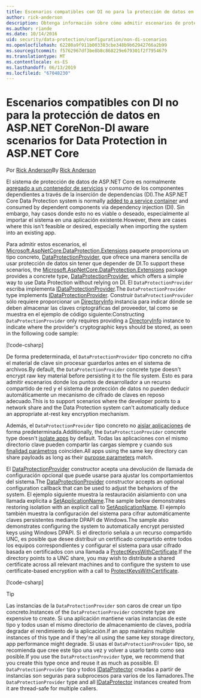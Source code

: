 ```yaml
---
title: Escenarios compatibles con DI no para la protección de datos en ASP.NET Core
author: rick-anderson
description: Obtenga información sobre cómo admitir escenarios de protección de datos donde no se puede o no desea utilizar un servicio proporcionado por la inserción de dependencias.
ms.author: riande
ms.date: 10/14/2016
uid: security/data-protection/configuration/non-di-scenarios
ms.openlocfilehash: 62280a9f911b003383cbe348b9b62942766a2b99
ms.sourcegitcommit: f5762967df3be8b8c868229e679301f2f7954679
ms.translationtype: MT
ms.contentlocale: es-ES
ms.lasthandoff: 06/13/2019
ms.locfileid: "67048230"
---
```

# <a name="non-di-aware-scenarios-for-data-protection-in-aspnet-core"></a><span data-ttu-id="8a74b-103">Escenarios compatibles con DI no para la protección de datos en ASP.NET Core</span><span class="sxs-lookup"><span data-stu-id="8a74b-103">Non-DI aware scenarios for Data Protection in ASP.NET Core</span></span>

<span data-ttu-id="8a74b-104">Por [Rick Anderson](https://twitter.com/RickAndMSFT)</span><span class="sxs-lookup"><span data-stu-id="8a74b-104">By [Rick Anderson](https://twitter.com/RickAndMSFT)</span></span>

<span data-ttu-id="8a74b-105">El sistema de protección de datos de ASP.NET Core es normalmente [agregado a un contenedor de servicios](xref:security/data-protection/consumer-apis/overview) y consumo de los componentes dependientes a través de la inserción de dependencias (DI).</span><span class="sxs-lookup"><span data-stu-id="8a74b-105">The ASP.NET Core Data Protection system is normally [added to a service container](xref:security/data-protection/consumer-apis/overview) and consumed by dependent components via dependency injection (DI).</span></span> <span data-ttu-id="8a74b-106">Sin embargo, hay casos donde esto no es viable o deseado, especialmente al importar el sistema en una aplicación existente.</span><span class="sxs-lookup"><span data-stu-id="8a74b-106">However, there are cases where this isn't feasible or desired, especially when importing the system into an existing app.</span></span>

<span data-ttu-id="8a74b-107">Para admitir estos escenarios, el [Microsoft.AspNetCore.DataProtection.Extensions](https://www.nuget.org/packages/Microsoft.AspNetCore.DataProtection.Extensions/) paquete proporciona un tipo concreto, [DataProtectionProvider](/dotnet/api/Microsoft.AspNetCore.DataProtection.DataProtectionProvider), que ofrece una manera sencilla de usar protección de datos sin tener que depender de DI.</span><span class="sxs-lookup"><span data-stu-id="8a74b-107">To support these scenarios, the [Microsoft.AspNetCore.DataProtection.Extensions](https://www.nuget.org/packages/Microsoft.AspNetCore.DataProtection.Extensions/) package provides a concrete type, [DataProtectionProvider](/dotnet/api/Microsoft.AspNetCore.DataProtection.DataProtectionProvider), which offers a simple way to use Data Protection without relying on DI.</span></span> <span data-ttu-id="8a74b-108">El `DataProtectionProvider` escriba implementa [IDataProtectionProvider](/dotnet/api/microsoft.aspnetcore.dataprotection.idataprotectionprovider).</span><span class="sxs-lookup"><span data-stu-id="8a74b-108">The `DataProtectionProvider` type implements [IDataProtectionProvider](/dotnet/api/microsoft.aspnetcore.dataprotection.idataprotectionprovider).</span></span> <span data-ttu-id="8a74b-109">Construir `DataProtectionProvider` sólo requiere proporcionar un [DirectoryInfo](/dotnet/api/system.io.directoryinfo) instancia para indicar dónde se deben almacenar las claves criptográficas del proveedor, tal como se muestra en el ejemplo de código siguiente:</span><span class="sxs-lookup"><span data-stu-id="8a74b-109">Constructing `DataProtectionProvider` only requires providing a [DirectoryInfo](/dotnet/api/system.io.directoryinfo) instance to indicate where the provider's cryptographic keys should be stored, as seen in the following code sample:</span></span>

[!code-csharp[](non-di-scenarios/_static/nodisample1.cs)]

<span data-ttu-id="8a74b-110">De forma predeterminada, el `DataProtectionProvider` tipo concreto no cifra el material de clave sin procesar guardarlos antes en el sistema de archivos.</span><span class="sxs-lookup"><span data-stu-id="8a74b-110">By default, the `DataProtectionProvider` concrete type doesn't encrypt raw key material before persisting it to the file system.</span></span> <span data-ttu-id="8a74b-111">Esto es para admitir escenarios donde los puntos de desarrollador a un recurso compartido de red y el sistema de protección de datos no pueden deducir automáticamente un mecanismo de cifrado de claves en reposo adecuado.</span><span class="sxs-lookup"><span data-stu-id="8a74b-111">This is to support scenarios where the developer points to a network share and the Data Protection system can't automatically deduce an appropriate at-rest key encryption mechanism.</span></span>

<span data-ttu-id="8a74b-112">Además, el `DataProtectionProvider` tipo concreto no [aislar aplicaciones](xref:security/data-protection/configuration/overview#per-application-isolation) de forma predeterminada.</span><span class="sxs-lookup"><span data-stu-id="8a74b-112">Additionally, the `DataProtectionProvider` concrete type doesn't [isolate apps](xref:security/data-protection/configuration/overview#per-application-isolation) by default.</span></span> <span data-ttu-id="8a74b-113">Todas las aplicaciones con el mismo directorio clave pueden compartir las cargas siempre y cuando sus [finalidad parámetros](xref:security/data-protection/consumer-apis/purpose-strings) coinciden.</span><span class="sxs-lookup"><span data-stu-id="8a74b-113">All apps using the same key directory can share payloads as long as their [purpose parameters](xref:security/data-protection/consumer-apis/purpose-strings) match.</span></span>

<span data-ttu-id="8a74b-114">El [DataProtectionProvider](/dotnet/api/microsoft.aspnetcore.dataprotection.dataprotectionprovider) constructor acepta una devolución de llamada de configuración opcional que puede usarse para ajustar los comportamientos del sistema.</span><span class="sxs-lookup"><span data-stu-id="8a74b-114">The [DataProtectionProvider](/dotnet/api/microsoft.aspnetcore.dataprotection.dataprotectionprovider) constructor accepts an optional configuration callback that can be used to adjust the behaviors of the system.</span></span> <span data-ttu-id="8a74b-115">El ejemplo siguiente muestra la restauración aislamiento con una llamada explícita a [SetApplicationName](/dotnet/api/microsoft.aspnetcore.dataprotection.dataprotectionbuilderextensions.setapplicationname).</span><span class="sxs-lookup"><span data-stu-id="8a74b-115">The sample below demonstrates restoring isolation with an explicit call to [SetApplicationName](/dotnet/api/microsoft.aspnetcore.dataprotection.dataprotectionbuilderextensions.setapplicationname).</span></span> <span data-ttu-id="8a74b-116">El ejemplo también muestra la configuración del sistema para cifrar automáticamente claves persistentes mediante DPAPI de Windows.</span><span class="sxs-lookup"><span data-stu-id="8a74b-116">The sample also demonstrates configuring the system to automatically encrypt persisted keys using Windows DPAPI.</span></span> <span data-ttu-id="8a74b-117">Si el directorio señala a un recurso compartido UNC, es posible que desee distribuir un certificado compartido entre todos los equipos correspondientes y configurar el sistema para usar cifrado basada en certificados con una llamada a [ProtectKeysWithCertificate](/dotnet/api/microsoft.aspnetcore.dataprotection.dataprotectionbuilderextensions.protectkeyswithcertificate).</span><span class="sxs-lookup"><span data-stu-id="8a74b-117">If the directory points to a UNC share, you may wish to distribute a shared certificate across all relevant machines and to configure the system to use certificate-based encryption with a call to [ProtectKeysWithCertificate](/dotnet/api/microsoft.aspnetcore.dataprotection.dataprotectionbuilderextensions.protectkeyswithcertificate).</span></span>

[!code-csharp[](non-di-scenarios/_static/nodisample2.cs)]

> [!TIP]
> <span data-ttu-id="8a74b-118">Las instancias de la `DataProtectionProvider` son caros de crear un tipo concreto.</span><span class="sxs-lookup"><span data-stu-id="8a74b-118">Instances of the `DataProtectionProvider` concrete type are expensive to create.</span></span> <span data-ttu-id="8a74b-119">Si una aplicación mantiene varias instancias de este tipo y todos usan el mismo directorio de almacenamiento de claves, podría degradar el rendimiento de la aplicación.</span><span class="sxs-lookup"><span data-stu-id="8a74b-119">If an app maintains multiple instances of this type and if they're all using the same key storage directory, app performance might degrade.</span></span> <span data-ttu-id="8a74b-120">Si usas el `DataProtectionProvider` tipo, se recomienda que cree este tipo una vez y volver a usarlo tanto como sea posible.</span><span class="sxs-lookup"><span data-stu-id="8a74b-120">If you use the `DataProtectionProvider` type, we recommend that you create this type once and reuse it as much as possible.</span></span> <span data-ttu-id="8a74b-121">El `DataProtectionProvider` tipo y todos [IDataProtector](/dotnet/api/microsoft.aspnetcore.dataprotection.idataprotector) creadas a partir de instancias son seguras para subprocesos para varios de los llamadores.</span><span class="sxs-lookup"><span data-stu-id="8a74b-121">The `DataProtectionProvider` type and all [IDataProtector](/dotnet/api/microsoft.aspnetcore.dataprotection.idataprotector) instances created from it are thread-safe for multiple callers.</span></span>
